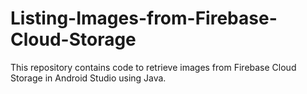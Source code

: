 # Listing-Images-from-Firebase-Cloud-Storage
This repository contains code to retrieve images from Firebase Cloud Storage in Android Studio using Java.
